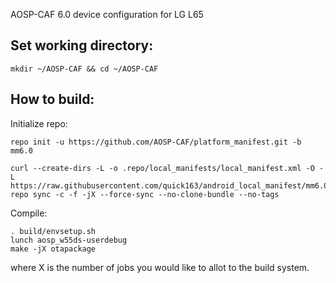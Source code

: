 AOSP-CAF 6.0 device configuration for LG L65

Set working directory:
-------------

    mkdir ~/AOSP-CAF && cd ~/AOSP-CAF

How to build:
-------------

Initialize repo:

    repo init -u https://github.com/AOSP-CAF/platform_manifest.git -b mm6.0

    curl --create-dirs -L -o .repo/local_manifests/local_manifest.xml -O -L https://raw.githubusercontent.com/quick163/android_local_manifest/mm6.0/local_manifest.xml
    repo sync -c -f -jX --force-sync --no-clone-bundle --no-tags

Compile:

    . build/envsetup.sh
    lunch aosp_w55ds-userdebug
    make -jX otapackage
    
where X is the number of jobs you would like to allot to the build system.

